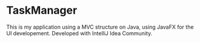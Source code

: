 # TaskManager
This is my application using a MVC structure on Java, using JavaFX for the UI developement. Developed with IntelliJ Idea Community.
